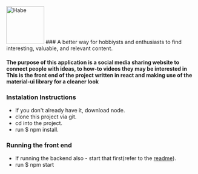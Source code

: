 <img src = https://github.com/asfopoo/habe/blob/master/src/Assets/Images/Håbe.svg alt="Habe" style="width:100px;height:100px;"/>
### A better way for hobbiysts and enthusiasts to find interesting, valuable, and relevant content.

#### The purpose of this application is a social media sharing website to connect people with ideas, to how-to videos they may be interested in  This is the front end of the project written in react and making use of the material-ui library for a cleaner look

### Instalation Instructions
- If you don't already have it, download node.  
- clone this project via git.  
- cd into the project.  
- run $ npm install.    

### Running the front end
- If running the backend also - start that first(refer to the [readme](https://www.google.com)).    
- run $ npm start  

